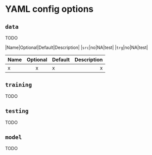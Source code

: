# YAML config options

## `data`
TODO


|Name|Optional|Default|Description|
|`src`|no|NA|test|
|`trg`|no|NA|test|

Name | Optional | Default | Description
--------- | :----------: | :-- | --:
x|x|x|x


## `training`
TODO

## `testing`
TODO

## `model`
TODO
